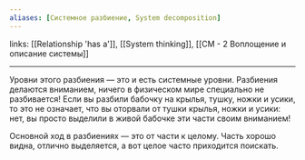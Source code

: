 ```yaml
---
aliases: [Системное разбиение, System decomposition]
---
```

links: [[Relationship 'has a']], [[System thinking]], [[СМ - 2 Воплощение и описание системы]]

---

Уровни этого разбиения — это и есть системные уровни. Разбиения делаются вниманием, ничего в физическом мире специально не разбивается! Если вы разбили бабочку на крылья, тушку, ножки и усики, то это не означает, что вы оторвали от тушки крылья, ножки и усики: нет, вы просто выделили в живой бабочке эти части своим вниманием!

Основной ход в разбиениях — это от части к целому. Часть хорошо видна, отлично выделяется, а вот целое часто приходится поискать.